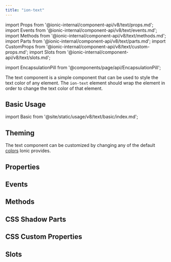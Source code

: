 ```yaml
---
title: "ion-text"
---
```

import Props from '@ionic-internal/component-api/v8/text/props.md';
import Events from '@ionic-internal/component-api/v8/text/events.md';
import Methods from '@ionic-internal/component-api/v8/text/methods.md';
import Parts from '@ionic-internal/component-api/v8/text/parts.md';
import CustomProps from '@ionic-internal/component-api/v8/text/custom-props.md';
import Slots from '@ionic-internal/component-api/v8/text/slots.md';

<head>
  <title>ion-text: Ionic App Component to Style or Change Text Color</title>
  <meta name="description" content="ion-text is a simple app component that can be used to style the text color of any element. Learn how ion-text wraps elements in order to change the text color." />
</head>

import EncapsulationPill from '@components/page/api/EncapsulationPill';

<EncapsulationPill type="shadow" />

The text component is a simple component that can be used to style the text color of any element. The `ion-text` element should wrap the element in order to change the text color of that element.

## Basic Usage

import Basic from '@site/static/usage/v8/text/basic/index.md';

<Basic />


## Theming

The text component can be customized by changing any of the default [colors](../theming/colors.mdx) Ionic provides.

## Properties
<Props />

## Events
<Events />

## Methods
<Methods />

## CSS Shadow Parts
<Parts />

## CSS Custom Properties
<CustomProps />

## Slots
<Slots />
